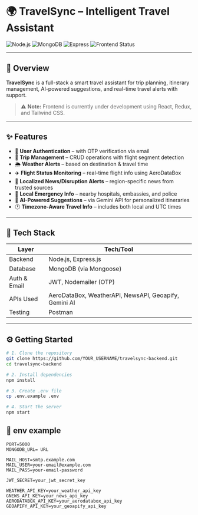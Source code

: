 # 🌍 TravelSync – Intelligent Travel Assistant

![Node.js](https://img.shields.io/badge/Node.js-Backend-green?logo=node.js)
![MongoDB](https://img.shields.io/badge/MongoDB-Database-brightgreen?logo=mongodb)
![Express](https://img.shields.io/badge/Express.js-Web%20Framework-lightgrey?logo=express)
![Frontend Status](https://img.shields.io/badge/Frontend-In%20Progress-yellow?logo=react)


---

## 🚀 Overview

**TravelSync** is a full-stack a smart travel assistant for trip planning, itinerary management, AI-powered suggestions, and real-time travel alerts with support.

> ⚠️ **Note:** Frontend is currently under development using React, Redux, and Tailwind CSS.

---

## ✨ Features

- 🔐 **User Authentication** – with OTP verification via email
- 🛫 **Trip Management** – CRUD operations with flight segment detection
- 🌦️ **Weather Alerts** – based on destination & travel time
- ✈️ **Flight Status Monitoring** – real-time flight info using AeroDataBox
- 📰 **Localized News/Disruption Alerts** – region-specific news from trusted sources
- 🧭 **Local Emergency Info** – nearby hospitals, embassies, and police
- 🧠 **AI-Powered Suggestions** – via Gemini API for personalized itineraries
- 🕐 **Timezone-Aware Travel Info** – includes both local and UTC times

---

## 🧱 Tech Stack

| Layer         | Tech/Tool                     |
|---------------|-------------------------------|
| Backend       | Node.js, Express.js           |
| Database      | MongoDB (via Mongoose)        |
| Auth & Email  | JWT, Nodemailer (OTP)         |
| APIs Used     | AeroDataBox, WeatherAPI, NewsAPI, Geoapify, Gemini AI |
| Testing       | Postman                       |

---

## ⚙️ Getting Started

```bash
# 1. Clone the repository
git clone https://github.com/YOUR_USERNAME/travelsync-backend.git
cd travelsync-backend

# 2. Install dependencies
npm install

# 3. Create .env file
cp .env.example .env

# 4. Start the server
npm start
```
## 📄 env example

```
PORT=5000
MONGODB_URL= URL

MAIL_HOST=smtp.example.com
MAIL_USER=your-email@example.com
MAIL_PASS=your-email-password

JWT_SECRET=your_jwt_secret_key

WEATHER_API_KEY=your_weather_api_key
GNEWS_API_KEY=your_news_api_key
AERODATABOX_API_KEY=your_aerodatabox_api_key
GEOAPIFY_API_KEY=your_geoapify_api_key
```
